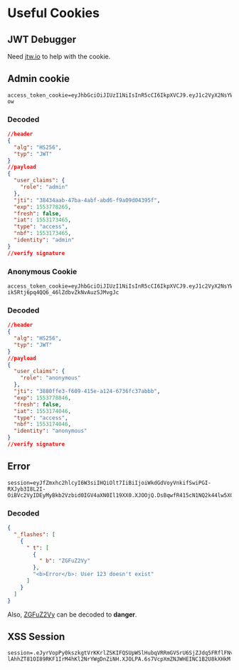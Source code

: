 # Useful Cookies

## JWT Debugger

Need [jtw.io][1] to help with the cookie.

## Admin cookie

```
access_token_cookie=eyJhbGciOiJIUzI1NiIsInR5cCI6IkpXVCJ9.eyJ1c2VyX2NsYWltcyI6eyJyb2xlIjoiYWRtaW4ifSwianRpIjoiMzg0MzRhYWItNDdiYS00YWJmLWFiZDYtZjlhMDlkMDQzOTVmIiwiZXhwIjoxNTUzNzc4MjY1LCJmcmVzaCI6ZmFsc2UsImlhdCI6MTU1MzE3MzQ2NSwidHlwZSI6ImFjY2VzcyIsIm5iZiI6MTU1MzE3MzQ2NSwiaWRlbnRpdHkiOiJhZG1pbiJ9.sPWMCPJdOF6J2tGgfWWM6n1FlCHWzy7IDc4ZylFY-ow
```

### Decoded

```json
//header
{
  "alg": "HS256",
  "typ": "JWT"
}
//payload
{
  "user_claims": {
    "role": "admin"
  },
  "jti": "38434aab-47ba-4abf-abd6-f9a09d04395f",
  "exp": 1553778265,
  "fresh": false,
  "iat": 1553173465,
  "type": "access",
  "nbf": 1553173465,
  "identity": "admin"
}
//verify signature
```

### Anonymous Cookie

```
access_token_cookie=eyJhbGciOiJIUzI1NiIsInR5cCI6IkpXVCJ9.eyJ1c2VyX2NsYWltcyI6eyJyb2xlIjoiYW5vbnltb3VzIn0sImp0aSI6IjM4ODBmZmUzLWY2MDktNDE1ZS1hMTI0LTY3MzZmYzM3YWJiYiIsImV4cCI6MTU1Mzc3ODg0NiwiZnJlc2giOmZhbHNlLCJpYXQiOjE1NTMxNzQwNDYsInR5cGUiOiJhY2Nlc3MiLCJuYmYiOjE1NTMxNzQwNDYsImlkZW50aXR5IjoiYW5vbnltb3VzIn0.tFY1EE5-ik5Rtj6pq4QQ6_46lZdbvZkNvAuzSJMvgJc
```

### Decoded

```json
//header
{
  "alg": "HS256",
  "typ": "JWT"
}
//payload
{
  "user_claims": {
    "role": "anonymous"
  },
  "jti": "3880ffe3-f609-415e-a124-6736fc37abbb",
  "exp": 1553778846,
  "fresh": false,
  "iat": 1553174046,
  "type": "access",
  "nbf": 1553174046,
  "identity": "anonymous"
}
//verify signature
```

## Error

```
session=eyJfZmxhc2hlcyI6W3siIHQiOlt7IiBiIjoiWkdGdVoyVnkifSwiPGI-RXJyb3I8L2I-OiBVc2VyIDEyMyBkb2Vzbid0IGV4aXN0Il19XX0.XJOOjQ.DsBqwfR415cN1NQ2k44lw5XGghM
```

### Decoded

```json
{
  "_flashes": [
    {
      " t": [
        {
          " b": "ZGFuZ2Vy"
        },
        "<b>Error</b>: User 123 doesn't exist"
      ]
    }
  ]
}
```

Also, [ZGFuZ2Vy][2] can be decoded to **danger**.

## XSS Session

```
session=.eJyrVopPy0kszkgtVrKKrlZSKIFQSUpWSlHubqVRRmGVSrU6SjZJdq5FRflFNvpJdlYKocWpRQo2xclFmQUldok5qUUlCRXFxQk2-lAhhZT81OI89RKF1IrM4hKl2NrYWgDnZiNH.XJOLPA.6s7VcpXmZNJWHEINC1B2U8kXHkM
```

[1]: https://jwt.io/
[2]: https://www.base64decode.org/